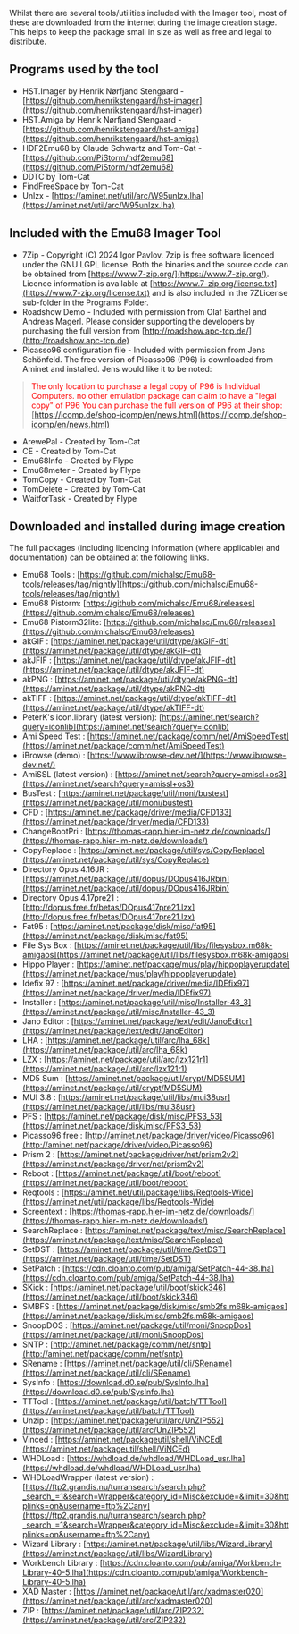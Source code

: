Whilst there are several tools/utilities included with the Imager tool, most of these are downloaded from the internet during the image creation stage. 
This helps to keep the package small in size as well as free and legal to distribute. 

## Programs used by the tool

- HST.Imager by Henrik Nørfjand Stengaard - [https://github.com/henrikstengaard/hst-imager](https://github.com/henrikstengaard/hst-imager)
- HST.Amiga by Henrik Nørfjand Stengaard - [https://github.com/henrikstengaard/hst-amiga](https://github.com/henrikstengaard/hst-amiga)
- HDF2Emu68 by Claude Schwartz and Tom-Cat - [https://github.com/PiStorm/hdf2emu68](https://github.com/PiStorm/hdf2emu68)
- DDTC by Tom-Cat 
- FindFreeSpace by Tom-Cat
- Unlzx - [https://aminet.net/util/arc/W95unlzx.lha](https://aminet.net/util/arc/W95unlzx.lha)

  
## Included with the Emu68 Imager Tool

- 7Zip - Copyright (C) 2024 Igor Pavlov. 7zip is free software licenced under the GNU LGPL license. Both the binaries and the source code can be obtained from [https://www.7-zip.org/](https://www.7-zip.org/). Licence information is available at [https://www.7-zip.org/license.txt](https://www.7-zip.org/license.txt) and is also included in the 7ZLicense sub-folder in the Programs Folder. 
- Roadshow Demo - Included with permission from Olaf Barthel and Andreas Magerl. Please consider supporting the developers by purchasing the full version from [http://roadshow.apc-tcp.de/](http://roadshow.apc-tcp.de)
- Picasso96 configuration file - Included with permission from Jens Schönfeld. The free version of Picasso96 (P96) is downloaded from Aminet and installed.
  Jens would like it to be noted:
> <font color="red">The only location to purchase a legal copy of P96 is Individual Computers.
> no other emulation package can claim to have a "legal copy" of P96
You can purchase the full version of P96 at their shop:</font> [https://icomp.de/shop-icomp/en/news.html](https://icomp.de/shop-icomp/en/news.html)
- ArewePal - Created by Tom-Cat
- CE - Created by Tom-Cat
- Emu68Info - Created by Flype
- Emu68meter - Created by Flype
- TomCopy - Created by Tom-Cat
- TomDelete - Created by Tom-Cat
- WaitforTask - Created by Flype


## Downloaded and installed during image creation

The full packages (including licencing information (where applicable) and documentation) can be obtained at the following links. 

- Emu68 Tools : [https://github.com/michalsc/Emu68-tools/releases/tag/nightly](https://github.com/michalsc/Emu68-tools/releases/tag/nightly)
- Emu68 Pistorm: [https://github.com/michalsc/Emu68/releases](https://github.com/michalsc/Emu68/releases)
- Emu68 Pistorm32lite: [https://github.com/michalsc/Emu68/releases](https://github.com/michalsc/Emu68/releases)
- akGIF : [https://aminet.net/package/util/dtype/akGIF-dt](https://aminet.net/package/util/dtype/akGIF-dt)
- akJFIF : [https://aminet.net/package/util/dtype/akJFIF-dt](https://aminet.net/package/util/dtype/akJFIF-dt)
- akPNG : [https://aminet.net/package/util/dtype/akPNG-dt](https://aminet.net/package/util/dtype/akPNG-dt)
- akTIFF : [https://aminet.net/package/util/dtype/akTIFF-dt](https://aminet.net/package/util/dtype/akTIFF-dt)
- PeterK's icon.library (latest version): [https://aminet.net/search?query=iconlib](https://aminet.net/search?query=iconlib)
- Ami Speed Test : [https://aminet.net/package/comm/net/AmiSpeedTest](https://aminet.net/package/comm/net/AmiSpeedTest)
- iBrowse (demo) : [https://www.ibrowse-dev.net/](https://www.ibrowse-dev.net/)
- AmiSSL (latest version) : [https://aminet.net/search?query=amissl+os3](https://aminet.net/search?query=amissl+os3)
- BusTest : [https://aminet.net/package/util/moni/bustest](https://aminet.net/package/util/moni/bustest)
- CFD : [https://aminet.net/package/driver/media/CFD133](https://aminet.net/package/driver/media/CFD133)
- ChangeBootPri : [https://thomas-rapp.hier-im-netz.de/downloads/](https://thomas-rapp.hier-im-netz.de/downloads/)
- CopyReplace : [https://aminet.net/package/util/sys/CopyReplace](https://aminet.net/package/util/sys/CopyReplace)
- Directory Opus 4.16JR : [https://aminet.net/package/util/dopus/DOpus416JRbin](https://aminet.net/package/util/dopus/DOpus416JRbin)
- Directory Opus 4.17pre21 : [http://dopus.free.fr/betas/DOpus417pre21.lzx](http://dopus.free.fr/betas/DOpus417pre21.lzx)
- Fat95 : [https://aminet.net/package/disk/misc/fat95](https://aminet.net/package/disk/misc/fat95)
- File Sys Box : [https://aminet.net/package/util/libs/filesysbox.m68k-amigaos](https://aminet.net/package/util/libs/filesysbox.m68k-amigaos)
- Hippo Player : [https://aminet.net/package/mus/play/hippoplayerupdate](https://aminet.net/package/mus/play/hippoplayerupdate)
- Idefix 97 : [https://aminet.net/package/driver/media/IDEfix97](https://aminet.net/package/driver/media/IDEfix97)
- Installer : [https://aminet.net/package/util/misc/Installer-43_3](https://aminet.net/package/util/misc/Installer-43_3)
- Jano Editor : [https://aminet.net/package/text/edit/JanoEditor](https://aminet.net/package/text/edit/JanoEditor)
- LHA : [https://aminet.net/package/util/arc/lha_68k](https://aminet.net/package/util/arc/lha_68k)
- LZX : [https://aminet.net/package/util/arc/lzx121r1](https://aminet.net/package/util/arc/lzx121r1)
- MD5 Sum : [https://aminet.net/package/util/crypt/MD5SUM](https://aminet.net/package/util/crypt/MD5SUM)
- MUI 3.8 : [https://aminet.net/package/util/libs/mui38usr](https://aminet.net/package/util/libs/mui38usr)
- PFS : [https://aminet.net/package/disk/misc/PFS3_53](https://aminet.net/package/disk/misc/PFS3_53)
- Picasso96 free : [http://aminet.net/package/driver/video/Picasso96](http://aminet.net/package/driver/video/Picasso96)
- Prism 2 : [https://aminet.net/package/driver/net/prism2v2](https://aminet.net/package/driver/net/prism2v2)
- Reboot : [https://aminet.net/package/util/boot/reboot](https://aminet.net/package/util/boot/reboot)
- Reqtools : [https://aminet.net/util/package/libs/Reqtools-Wide](https://aminet.net/util/package/libs/Reqtools-Wide)
- Screentext : [https://thomas-rapp.hier-im-netz.de/downloads/](https://thomas-rapp.hier-im-netz.de/downloads/)
- SearchReplace : [https://aminet.net/package/text/misc/SearchReplace](https://aminet.net/package/text/misc/SearchReplace)
- SetDST : [https://aminet.net/package/util/time/SetDST](https://aminet.net/package/util/time/SetDST)
- SetPatch : [https://cdn.cloanto.com/pub/amiga/SetPatch-44-38.lha](https://cdn.cloanto.com/pub/amiga/SetPatch-44-38.lha)
- SKick : [https://aminet.net/package/util/boot/skick346](https://aminet.net/package/util/boot/skick346)
- SMBFS : [https://aminet.net/package/disk/misc/smb2fs.m68k-amigaos](https://aminet.net/package/disk/misc/smb2fs.m68k-amigaos)
- SnoopDOS : [https://aminet.net/package/util/moni/SnoopDos](https://aminet.net/package/util/moni/SnoopDos)
- SNTP : [http://aminet.net/package/comm/net/sntp](http://aminet.net/package/comm/net/sntp)
- SRename : [https://aminet.net/package/util/cli/SRename](https://aminet.net/package/util/cli/SRename)
- SysInfo : [https://download.d0.se/pub/SysInfo.lha](https://download.d0.se/pub/SysInfo.lha)
- TTTool : [https://aminet.net/package/util/batch/TTTool](https://aminet.net/package/util/batch/TTTool)
- Unzip : [https://aminet.net/package/util/arc/UnZIP552](https://aminet.net/package/util/arc/UnZIP552)
- Vinced : [https://aminet.net/packageutil/shell/ViNCEd](https://aminet.net/packageutil/shell/ViNCEd)
- WHDLoad : [https://whdload.de/whdload/WHDLoad_usr.lha](https://whdload.de/whdload/WHDLoad_usr.lha)
- WHDLoadWrapper (latest version) : [https://ftp2.grandis.nu/turransearch/search.php?_search_=1&search=Wrapper&category_id=Misc&exclude=&limit=30&httplinks=on&username=ftp%2Cany](https://ftp2.grandis.nu/turransearch/search.php?_search_=1&search=Wrapper&category_id=Misc&exclude=&limit=30&httplinks=on&username=ftp%2Cany)
- Wizard Library : [https://aminet.net/package/util/libs/WizardLibrary](https://aminet.net/package/util/libs/WizardLibrary)
- Workbench Library : [https://cdn.cloanto.com/pub/amiga/Workbench-Library-40-5.lha](https://cdn.cloanto.com/pub/amiga/Workbench-Library-40-5.lha)
- XAD Master : [https://aminet.net/package/util/arc/xadmaster020](https://aminet.net/package/util/arc/xadmaster020)
- ZIP : [https://aminet.net/package/util/arc/ZIP232](https://aminet.net/package/util/arc/ZIP232)
